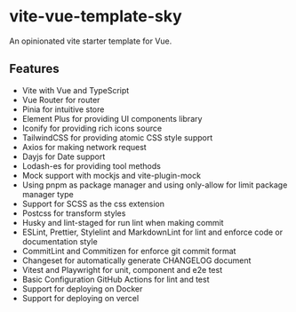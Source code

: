 # vite-vue-template-sky

An opinionated vite starter template for Vue.

## Features

- Vite with Vue and TypeScript
- Vue Router for router
- Pinia for intuitive store
- Element Plus for providing UI components library
- Iconify for providing rich icons source
- TailwindCSS for providing atomic CSS style support
- Axios for making network request
- Dayjs for Date support
- Lodash-es for providing tool methods
- Mock support with mockjs and vite-plugin-mock
- Using pnpm as package manager and using only-allow for limit package manager type
- Support for SCSS as the css extension
- Postcss for transform styles
- Husky and lint-staged for run lint when making commit
- ESLint, Prettier, Stylelint and MarkdownLint for lint and enforce code or documentation style
- CommitLint and Commitizen for enforce git commit format
- Changeset for automatically generate CHANGELOG document
- Vitest and Playwright for unit, component and e2e test
- Basic Configuration GitHub Actions for lint and test
- Support for deploying on Docker
- Support for deploying on vercel
